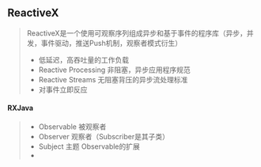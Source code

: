 ## ReactiveX

> ReactiveX是一个使用可观察序列组成异步和基于事件的程序库（异步，并发，事件驱动，推送Push机制，观察者模式衍生）
>
> - 低延迟，高吞吐量的工作负载
> - Reactive Processing 非阻塞，异步应用程序规范
> - Reactive Streams 无阻塞背压的异步流处理标准
> - 对事件立即反应

#### **RXJava**

> - Observable 被观察者
> - Observer 观察者（Subscriber是其子类）
> - Subject 主题 Observable的扩展
> - 